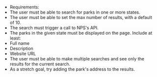 - Requirements:
 - The user must be able to search for parks in one or more states.
 - The user must be able to set the max number of results, with a default of 10.
 - The search must trigger a call to NPS's API.
 - The parks in the given state must be displayed on the page. Include at least:
  - Full name
  - Description
  - Website URL
 - The user must be able to make multiple searches and see only the results for the current search.
- As a stretch goal, try adding the park's address to the results.
